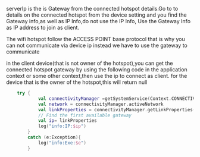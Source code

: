 
serverIp is the is Gateway from the connected hotspot details.Go to to details on the connected 
hotspot from the device setting and you find the Gateway info,as well as IP Info,do not use the IP Info,
Use the Gateway Info as IP address to join as client.

The wifi hotspot follow the ACCESS POINT base protocol that is why you can not communicate via device ip instead we have to use the 
gateway to communicate

in the client device(that is not owner of the hotspot),you can get the connected hotspot gateway by using the following 
code in the application context or some other context,then use the ip to connect as client.
for the device that is the owner of the hotspot,this will return null
```kotlin
    try {
            val connectivityManager =getSystemService(Context.CONNECTIVITY_SERVICE) as ConnectivityManager
            val network = connectivityManager.activeNetwork
            val linkProperties = connectivityManager.getLinkProperties(network)
            // Find the first available gateway
            val ip= linkProperties
            log("info:IP:$ip")
        }
        catch (e:Exception){
            log("info:Exe:$e")
        }


```